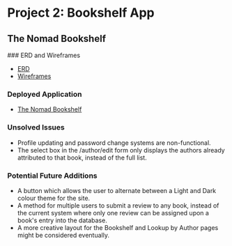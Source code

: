 # Project 2: Bookshelf App
## The Nomad Bookshelf

### ERD and Wireframes
* [ERD]()
* [Wireframes]()

### Deployed Application
* [The Nomad Bookshelf](https://nomadbooks.herokuapp.com/)

### Unsolved Issues
* Profile updating and password change systems are non-functional.
* The select box in the /author/edit form only displays the authors already attributed to that book, instead of the full list.

### Potential Future Additions
* A button which allows the user to alternate between a Light and Dark colour theme for the site.
* A method for multiple users to submit a review to any book, instead of the current system where only one review can be assigned upon a book's entry into the database.
* A more creative layout for the Bookshelf and Lookup by Author pages might be considered eventually.
